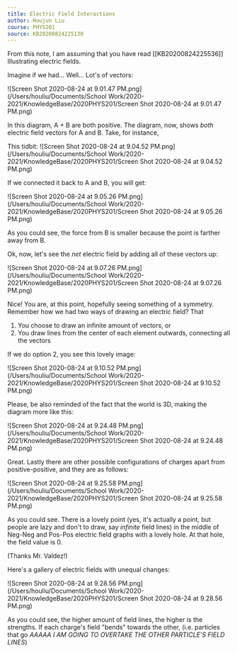 ```yaml
---
title: Electric Field Interactions
author: Houjun Liu
course: PHYS201
source: KB20200824225130
---
```


From this note, I am assuming that you have read [[KB20200824225536]] Illustrating electric fields.

Imagine if we had… Well… Lot's of vectors:

![Screen Shot 2020-08-24 at 9.01.47 PM.png](/Users/houliu/Documents/School Work/2020-2021/KnowledgeBase/2020PHYS201/Screen Shot 2020-08-24 at 9.01.47 PM.png)

In this diagram, A + B are both positive. The diagram, now, shows *both* electric field vectors for  A and B. Take, for instance, 

This tidbit:
![Screen Shot 2020-08-24 at 9.04.52 PM.png](/Users/houliu/Documents/School Work/2020-2021/KnowledgeBase/2020PHYS201/Screen Shot 2020-08-24 at 9.04.52 PM.png)

If we connected it back to A and B, you will get:

![Screen Shot 2020-08-24 at 9.05.26 PM.png](/Users/houliu/Documents/School Work/2020-2021/KnowledgeBase/2020PHYS201/Screen Shot 2020-08-24 at 9.05.26 PM.png)

As you could see, the force from B is smaller because the point is farther away from B.

Ok, now, let's see the *net* electric field by adding all of these vectors up:


![Screen Shot 2020-08-24 at 9.07.26 PM.png](/Users/houliu/Documents/School Work/2020-2021/KnowledgeBase/2020PHYS201/Screen Shot 2020-08-24 at 9.07.26 PM.png)

Nice! You are, at this point, hopefully seeing something of a symmetry. Remember how we had two ways of drawing an electric field? That

1) You choose to draw an infinite amount of vectors, or
2) You draw lines from the center of each element outwards, connecting all the vectors

If we do option 2, you see this lovely image:

![Screen Shot 2020-08-24 at 9.10.52 PM.png](/Users/houliu/Documents/School Work/2020-2021/KnowledgeBase/2020PHYS201/Screen Shot 2020-08-24 at 9.10.52 PM.png)

Please, be also reminded of the fact that the world is 3D, making the diagram more like this:


![Screen Shot 2020-08-24 at 9.24.48 PM.png](/Users/houliu/Documents/School Work/2020-2021/KnowledgeBase/2020PHYS201/Screen Shot 2020-08-24 at 9.24.48 PM.png)

Great. Lastly there are other possible configurations of charges apart from positive-positive, and they are as follows:


![Screen Shot 2020-08-24 at 9.25.58 PM.png](/Users/houliu/Documents/School Work/2020-2021/KnowledgeBase/2020PHYS201/Screen Shot 2020-08-24 at 9.25.58 PM.png)

As you could see. There is a lovely point (yes, it's actually a point, but people are lazy and don't to draw, say _infinite_ field lines) in the middle of Neg-Neg and Pos-Pos electric field graphs with a lovely hole.  At that hole, the field value is 0.

(Thanks Mr. Valdez!)

Here's a gallery of electric fields with unequal changes:

![Screen Shot 2020-08-24 at 9.28.56 PM.png](/Users/houliu/Documents/School Work/2020-2021/KnowledgeBase/2020PHYS201/Screen Shot 2020-08-24 at 9.28.56 PM.png)

As you could see, the higher amount of field lines, the higher is the strengths. If each charge's field "bends" towards the other, (i.e. particles that go _AAAAA I AM GOING TO OVERTAKE THE OTHER PARTICLE'S FIELD LINES_)

